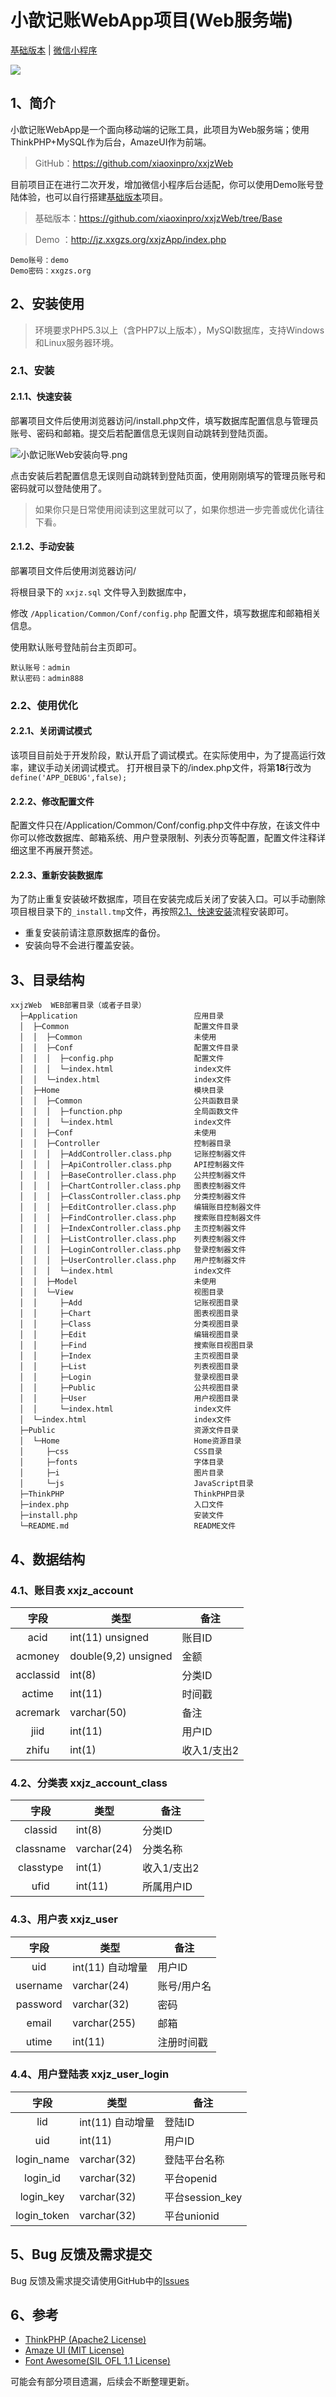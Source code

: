 # 小歆记账WebApp项目(Web服务端)

[基础版本](https://github.com/xiaoxinpro/xxjzWeb/tree/Base) | [微信小程序](https://github.com/xiaoxinpro/xxjzWeChat)

![](http://upload-images.jianshu.io/upload_images/1568014-caeefa6ab53be35b.png?imageMogr2/auto-orient/strip%7CimageView2/2/w/1240)

## 1、简介

小歆记账WebApp是一个面向移动端的记账工具，此项目为Web服务端；使用ThinkPHP+MySQL作为后台，AmazeUI作为前端。

>GitHub：https://github.com/xiaoxinpro/xxjzWeb

目前项目正在进行二次开发，增加微信小程序后台适配，你可以使用Demo账号登陆体验，也可以自行搭建[基础版本](https://github.com/xiaoxinpro/xxjzWeb/tree/Base)项目。

>基础版本：https://github.com/xiaoxinpro/xxjzWeb/tree/Base

>Demo  ：http://jz.xxgzs.org/xxjzApp/index.php

    Demo账号：demo
    Demo密码：xxgzs.org

## 2、安装使用


>环境要求PHP5.3以上（含PHP7以上版本），MySQl数据库，支持Windows和Linux服务器环境。

### 2.1、安装

#### 2.1.1、快速安装
部署项目文件后使用浏览器访问/install.php文件，填写数据库配置信息与管理员账号、密码和邮箱。提交后若配置信息无误则自动跳转到登陆页面。

![小歆记账Web安装向导.png](http://upload-images.jianshu.io/upload_images/1568014-d370ca30a08a8b2e.png?imageMogr2/auto-orient/strip%7CimageView2/2/w/1240)

点击安装后若配置信息无误则自动跳转到登陆页面，使用刚刚填写的管理员账号和密码就可以登陆使用了。

> 如果你只是日常使用阅读到这里就可以了，如果你想进一步完善或优化请往下看。

#### 2.1.2、手动安装
部署项目文件后使用浏览器访问/

将根目录下的 `xxjz.sql` 文件导入到数据库中，

修改 `/Application/Common/Conf/config.php` 配置文件，填写数据库和邮箱相关信息。

使用默认账号登陆前台主页即可。

```
默认账号：admin
默认密码：admin888
```

### 2.2、使用优化

#### 2.2.1、关闭调试模式

该项目目前处于开发阶段，默认开启了调试模式。在实际使用中，为了提高运行效率，建议手动关闭调试模式。
打开根目录下的/index.php文件，将第**18**行改为`define('APP_DEBUG',false);`

#### 2.2.2、修改配置文件
配置文件只在/Application/Common/Conf/config.php文件中存放，在该文件中你可以修改数据库、邮箱系统、用户登录限制、列表分页等配置，配置文件注释详细这里不再展开赘述。

#### 2.2.3、重新安装数据库
为了防止重复安装破坏数据库，项目在安装完成后关闭了安装入口。可以手动删除项目根目录下的`_install.tmp`文件，再按照[2.1、快速安装](#21快速安装)流程安装即可。

* 重复安装前请注意原数据库的备份。
* 安装向导不会进行覆盖安装。


## 3、目录结构


    xxjzWeb  WEB部署目录（或者子目录）
      ├─Application                          应用目录
      │  ├─Common                            配置文件目录
      │  │  ├─Common                         未使用
      │  │  ├─Conf                           配置文件目录
      │  │  │  ├─config.php                  配置文件
      │  │  │  └─index.html                  index文件
      │  │  └─index.html                     index文件
      │  ├─Home                              模块目录
      │  │  ├─Common                         公共函数目录
      │  │  │  ├─function.php                全局函数文件
      │  │  │  └─index.html                  index文件
      │  │  ├─Conf                           未使用
      │  │  ├─Controller                     控制器目录
      │  │  │  ├─AddController.class.php     记账控制器文件
      │  │  │  ├─ApiController.class.php     API控制器文件
      │  │  │  ├─BaseController.class.php    公共控制器文件
      │  │  │  ├─ChartController.class.php   图表控制器文件
      │  │  │  ├─ClassController.class.php   分类控制器文件
      │  │  │  ├─EditController.class.php    编辑账目控制器文件
      │  │  │  ├─FindController.class.php    搜索账目控制器文件
      │  │  │  ├─IndexController.class.php   主页控制器文件
      │  │  │  ├─ListController.class.php    列表控制器文件
      │  │  │  ├─LoginController.class.php   登录控制器文件
      │  │  │  ├─UserController.class.php    用户控制器文件
      │  │  │  └─index.html                  index文件
      │  │  ├─Model                          未使用
      │  │  └─View                           视图目录
      │  │     ├─Add                         记账视图目录
      │  │     ├─Chart                       图表视图目录
      │  │     ├─Class                       分类视图目录
      │  │     ├─Edit                        编辑视图目录
      │  │     ├─Find                        搜索账目视图目录
      │  │     ├─Index                       主页视图目录
      │  │     ├─List                        列表视图目录
      │  │     ├─Login                       登录视图目录
      │  │     ├─Public                      公共视图目录
      │  │     ├─User                        用户视图目录
      │  │     └─index.html                  index文件
      │  └─index.html                        index文件
      ├─Public                               资源文件目录
      │  └─Home                              Home资源目录
      │     ├─css                            CSS目录
      │     ├─fonts                          字体目录
      │     ├─i                              图片目录
      │     └─js                             JavaScript目录
      ├─ThinkPHP                             ThinkPHP目录
      ├─index.php                            入口文件
      ├─install.php                          安装文件
      └─README.md                            README文件


## 4、数据结构

### 4.1、账目表 xxjz_account
| 字段 | 类型 | 备注 |
|:--------:|--------|--------|
|acid|int(11) unsigned |账目ID|
|acmoney|double(9,2) unsigned|金额|
|acclassid|int(8)|分类ID|
|actime|int(11)|时间戳|
|acremark|varchar(50)|备注|
|jiid|int(11)|用户ID|
|zhifu|int(1)|收入1/支出2|

### 4.2、分类表 xxjz_account_class
| 字段 | 类型 | 备注 |
|:--------:|--------|--------|
|classid|int(8) |分类ID|
|classname|varchar(24)|分类名称|
|classtype|int(1)|收入1/支出2|
|ufid|int(11)|所属用户ID|

### 4.3、用户表 xxjz_user
| 字段 | 类型 | 备注 |
|:--------:|--------|--------|
|uid|int(11) 自动增量|用户ID|
|username|varchar(24)|账号/用户名|
|password|varchar(32)|密码|
|email|varchar(255)|邮箱|
|utime|int(11)|注册时间戳|

### 4.4、用户登陆表 xxjz_user_login
| 字段 | 类型 | 备注 |
|:--------:|--------|--------|
|lid|int(11) 自动增量|登陆ID|
|uid|int(11)|用户ID|
|login_name|varchar(32)|登陆平台名称|
|login_id|varchar(32)|平台openid|
|login_key|varchar(32)|平台session_key|
|login_token|varchar(32)|平台unionid|

## 5、Bug 反馈及需求提交

Bug 反馈及需求提交请使用GitHub中的[Issues](https://github.com/xiaoxinpro/xxjzWeb/issues)


## 6、参考

* [ThinkPHP (Apache2 License)](https://github.com/top-think/thinkphp)
* [Amaze UI (MIT License)](https://github.com/amazeui/amazeui)
* [Font Awesome(SIL OFL 1.1 License)](https://github.com/FortAwesome/Font-Awesome)

可能会有部分项目遗漏，后续会不断整理更新。
